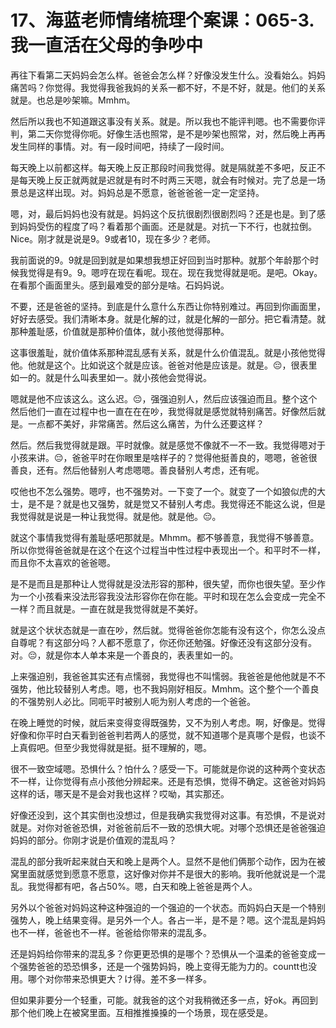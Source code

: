 # 17、海蓝老师情绪梳理个案课：065-3.我一直活在父母的争吵中

再往下看第二天妈妈会怎么样。爸爸会怎么样？好像没发生什么。没看始么。妈妈痛苦吗？你觉得。我觉得我爸我妈的关系一都不好，不是不好，就是。他们的关系就是。也总是吵架嘛。Mmhm。

然后所以我也不知道跟这事没有关系。就是。所以我也不能评判嗯。也不需要你评判，第二天你觉得你呃。好像生活也照常，是不是吵架也照常，对，然后晚上再再发生同样的事情。对。有一段时间吧，持续了一段时间。

每天晚上以前都这样。每天晚上反正那段时间我觉得。就是隔就差不多吧，反正不是每天晚上反正就两就是迟就是有时不时两三天嗯，就会有时候对。完了总是一场景总是这样出现。对。妈妈总是不愿意，爸爸爸爸一定一定坚持。

嗯，对，最后妈妈也没有就是。妈妈这个反抗很剧烈很剧烈吗？还是也是。到了感到妈妈受伤的程度了吗？看着那个画面。还是就是。对抗一下不行，也就拉倒。Nice。刚才就是说是9。9或者10，现在多少？老师。

我前面说的9。9就是回到就是如果想我想正好回到当时那种。就那个年龄那个时候我觉得是有9。9。嗯哼在现在看呢。现在。现在我觉得就是呃。是吧。Okay。在看那个画面里头。感到最难受的部分是啥。石妈妈说。

不要，还是爸爸的坚持。到底是什么意什么东西让你特别难过。再回到你画面里，好好去感受。我们清晰本身。就是化解的过，就是化解的一部分。把它看清楚。就那种羞耻感，价值就是那种价值体，就小孩他觉得那种。

这事很羞耻，就价值体系那种混乱感有关系，就是什么价值混乱。就是小孩他觉得他。他就是这个。比如说这个就是应该。爸爸对他是应该是。就是。😔，很表里如一的。就是什么叫表里如一。就小孩他会觉得说。

嗯就是他不应该这么。这么迟。😔，强强迫别人，然后应该强迫而且。整个这个然后他们一直在过程中也一直在在在吵，我觉得就是感觉就特别痛苦。好像然后就是。一点都不美好，非常痛苦。然后这么痛苦，为什么还要这样？

然后。然后我觉得就是跟。平时就像。就是感觉不像就不一不一致。我觉得嗯对于小孩来讲。😔，爸爸平时在你眼里是啥样子的？觉得他挺善良的，嗯嗯，爸爸很善良，还有。然后他替别人考虑嗯嗯。善良替别人考虑，还有呢。

哎他也不怎么强势。嗯哼，也不强势对。一下变了一个。就变了一个如狼似虎的大士，是不是？就是也又强势，就是觉又不替别人考虑。我觉得还不能这么说，但是我觉得就是说是一种让我觉得。就是他。就是他。😔。

就这个事情我觉得有羞耻感吧那就是。Mhmm。都不够善意，我觉得不够善意。所以你觉得爸爸就是在这个在这个过程当中性过程中表现出一个。和平时不一样，而且你不太喜欢的爸爸嗯。

是不是而且是那种让人觉得就是没法形容的那种，很失望，而你也很失望。至少作为一个小孩看来没法形容我没法形容你在你在能。平时和现在怎么会变成一完全不一样？而且就是。一直在就是我觉得就是不美好。

就是这个状状态就是一直在吵，然后就。觉得爸爸你怎能有没有这个，你怎么没点自尊呢？有这部分吗？人都不愿意了，你还你还勉强。好像还没有这部分没有。对。😔，就是你本人单本来是一个善良的，表表里如一的。

上来强迫别，我爸爸其实还有点懦弱，我觉得也不叫懦弱。我爸爸是他他就是不不强势，他比较替别人考虑。嗯，也不我妈刚好相反。Mmhm。这个整个一个善良的不强势别人必比。同呃平时被别人呃为别人考虑的一个爸爸。

在晚上睡觉的时候，就后来变得变得既强势，又不为别人考虑。啊，好像是。觉得好像和你平时白天看到爸爸判若两人的感觉，就不知道哪个是真哪个是假，也谈不上真假吧。但至少我觉得就是挺。挺不理解的，嗯。

很不一致空域嗯。恐惧什么？怕什么？感受一下。可能就是你说的这种两个变状态不一样，让你觉得有点小孩他分辨起来。还是有恐惧，觉得不确定。这爸爸对妈妈这样的话，哪天是不是会对我也这样？哎呦，其实那还。

好像还没到，这个其实倒也没想过，但是我确实我觉得对这事。有恐惧，不是说对就是。对你对爸爸恐惧，对爸爸前后不一致的恐惧大呢。对哪个恐惧还是爸爸强迫妈妈的部分。你刚才说是价值观的混乱吗？

混乱的部分我听起来就白天和晚上是两个人。显然不是他们俩那个动作，因为在被窝里面就感觉到愿意不愿意，这好像对你并不是很大的影响。我听他就说是一个混乱。我觉得都有吧，各占50%。嗯，白天和晚上爸爸是两个人。

另外以个爸爸对妈妈这种这种强迫的一个强迫的一个状态。而妈妈白天是一个特别强势人，晚上结果变得。是另外一个人。各占一半，是不是？嗯。这个混乱是妈妈也不一样，爸爸也不一样。爸爸给你带来的混乱多。

还是妈妈给你带来的混乱多？你更更恐惧的是哪个？恐惧从一个温柔的爸爸变成一个强势爸爸的恐恐惧多，还是一个强势妈妈，晚上变得无能为力的。countt也没用。哪个对你带来恐惧更大？け得。差不多一样多。

但如果非要分一个轻重，可能。就我爸的这个对我稍微还多一点，好ok。再回到那个他们晚上在被窝里面。互相推推搡搡的一个场景，现在感受是。

